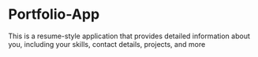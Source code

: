 # Portfolio-App
This is a resume-style application that provides detailed information about you, including your skills, contact details, projects, and more
